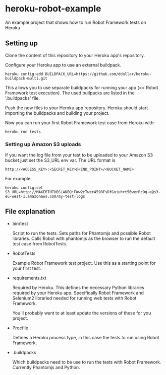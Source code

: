 heroku-robot-example
====================

An example project that shows how to run Robot Framework tests on Heroku

## Setting up

Clone the content of this repository to your Heroku app's repository.

Configure your Heroku app to use an external buildpack.

`heroku config:add BUILDPACK_URL=https://github.com/ddollar/heroku-buildpack-multi.git`

This allows you to use separate buildpacks for running your app (==
Robot Framework test execution). The used builpacks are listed in the
'.buildpacks' file.

Push the new files to your Heroku app repository. Heroku should start
importing the buildpacks and building your project.

Now you can run your first Robot Framework test case from Heroku with:

`heroku run tests`

### Setting up Amazon S3 uploads

If you want the log file from your test to be uploaded to your Amazon S3 bucket just set the S3_URL env var. The URL format is 

`http://<ACCESS_KEY>:<SECRET_KEY>@<END_POINT>/<BUCKET_NAME>`

For example:

`heroku config:set S3_URL=http://MAXERTHTHBSLAKBQ:FWw2rTwer4598FsDfGoiuhrt56werRcOq-e@s3-eu-west-1.amazonaws.com/my-test-logs`

## File explanation

* bin/test 
  
  Script to run the tests. Sets paths for Phantomjs and possible Robot
  libraries. Calls Robot with phantomjs as the browser to run the
  default test case from RobotTests.

* RobotTests 
  
  Example Robot Framework test project. Use this as a starting point
  for your first test.

* requirements.txt 
  
  Required by Heroku. This defines the necessary Python libraries
  required by your Heroku app. Specifically Robot Framework and
  Selenium2 libraried needed for running web tests with Robot
  Framework.

  You'll probably want to at least update the versions of these for
  you project.

* Procfile 
  
  Defines a Heroku process type, in this case the tests to run using
  Robot Framework.

* .buildpacks
  
  Which buildpacks need to be use to run the tests with Robot
  Framework. Currently Phantomjs and Python.